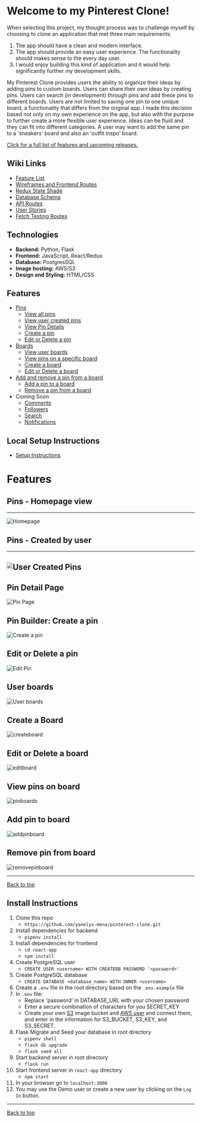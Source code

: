 <a id="top"></a>
# Welcome to my Pinterest Clone!
When selecting this project, my thought process was to challenge myself by choosing to clone an application that met three main requirements:
1. The app should have a clean and modern interface.
2. The app should provide an easy user experience. The functionailty should makes sense to the every day user. 
3. I would enjoy building this kind of application and it would help significantly further my development skills.

My Pinterest Clone provides users the ability to organize their ideas by adding pins to custom boards. Users can share their own ideas by creating pins. Users can search (in development) through pins and add these pins to different boards. Users are not limited to saving one pin to one unique board, a functionality that differs from the original app. I made this decision based not only on my own experience on the app, but also with the purpose to further create a more flexible user experience. Ideas can be fluid and they can fit into different categories. A user may want to add the same pin to a 'sneakers' board and also an 'outfit inspo' board. 

[Click for a full list of features and upcoming releases.](#features)



## Wiki Links

 - [Feature List](https://github.com/yanelys-mena/pinterest-clone/wiki/Features-List)
 - [Wireframes and Frontend Routes](https://github.com/yanelys-mena/pinterest-clone/wiki/Wireframes-and-Front-End-Routes)
- [Redux State Shade](https://github.com/yanelys-mena/pinterest-clone/wiki/Redux-State-Shape)
 - [Database Schema](https://github.com/yanelys-mena/pinterest-clone/wiki/Database-Schema)
 - [API Routes](https://github.com/Yanelys-Mena/pinterest-clone/wiki/API-Routes)
 - [User Stories](https://github.com/yanelys-mena/pinterest-clone/wiki/User-Stories)
 - [Fetch Testing Routes](https://github.com/yanelys-mena/pinterest-clone/wiki/Fetch-Test-Routes)


## Technologies

 - **Backend:** Python, Flask
 - **Frontend:** JavaScript, React/Redux
 - **Database:** PostgresSQL
 - **Image hosting:** AWS/S3
 - **Design and Styling:** HTML/CSS


<a id="features"></a>
## Features
* [Pins](#pins)
    * [View all pins](#pins)
    * [View user created pins](#viewcreatedpins)
    * [View Pin Details](#pindetails)
    * [Create a pin](#createpin)
    * [Edit or Delete a pin](#editpin)
* [Boards](#boards)
    * [View user boards](#boards)
    * [View pins on a specific board](#viewpinboard)
    * [Create a board](#createboard)
    * [Edit or Delete a board](#editboard)
* [Add and remove a pin from a board](#pinboard)
    * [Add a pin to a board](#addpinboard)
    * [Remove a pin from a board](#removepinboard)
* Coming Soon
    * [Comments](#comments)
    * [Followers](#followers)
    * [Search](#search)
    * [Notifications](#notifications)


## Local Setup Instructions
* [Setup Instructions](#instructions)





# Features


<a id="pins"></a>
## Pins - Homepage view
-----------------------------
![Homepage](https://user-images.githubusercontent.com/88916829/159598605-a8b74f85-e692-466b-ba56-17afe265733b.png)


<a id="viewcreatedpins"></a>
## Pins - Created by user 
-----------------------------
![User Created Pins](https://user-images.githubusercontent.com/88916829/159755778-555edc56-76a7-4fc0-95a8-f369f7e2dba9.png)
-----------------------------
<a id="pindetails"></a>
 ## Pin Detail Page 
![Pin Page](https://user-images.githubusercontent.com/88916829/159743462-861f7ea3-537d-4547-840d-9584e9cb271e.png)

<a id="createpin"></a>
## Pin Builder: Create a pin
![Create a pin](https://user-images.githubusercontent.com/88916829/159792329-ea2e5240-e971-4907-8e4d-760e4f98fd7f.png)


<a id="editpin"></a>
## Edit or Delete a pin
![Edit Pin](https://user-images.githubusercontent.com/88916829/159792483-ddbc1b2d-74d9-4faf-9211-c32cdc63ac67.png)



<a id="boards"></a>
## User boards
![User boards](https://user-images.githubusercontent.com/88916829/159793830-6b1525c0-1737-4a8d-af98-6576f3c387d3.png)



<a id="createboard"></a>
## Create a Board
![createboard](https://user-images.githubusercontent.com/88916829/159794272-56fa4725-4571-4989-9416-f1bbaf1a8610.png)


<a id="editboard"></a>
## Edit or Delete a board
![editboard](https://user-images.githubusercontent.com/88916829/159794348-af682460-c3ad-4474-b7b9-d47310228e02.png)


<a id="pinboard"></a>
## View pins on board
![pinboards](https://user-images.githubusercontent.com/88916829/159794818-1185348d-bb38-49f7-b1b3-228354a27603.png)


<a id="addpinboard"></a>
## Add pin to board
![addpinboard](https://user-images.githubusercontent.com/88916829/159794436-db996b79-8e2d-4ad4-b538-e1a07ef15d09.png)


<a id="removepinboard"></a>
## Remove pin from board
![removepinboard](https://user-images.githubusercontent.com/88916829/159794597-55df1505-7cfe-40dc-b971-8d361385d796.png)

-----------------------------
 [Back to top](#top)

<a id="instructions"></a>
## Install Instructions

 1. Clone this repo
	 - `https://github.com/yanelys-mena/pinterest-clone.git`
 2. Install dependencies for backend 
	 - `pipenv install`
 3. Install dependencies for frontend
	 - `cd react-app`
	 - `npm install`
 4. Create PostgreSQL user
	 - `CREATE USER <username> WITH CREATEDB PASSWORD '<password>'`
 5. Create PostgreSQL database
	 - `CREATE DATABASE <database_name> WITH OWNER <username>`
6. Create a `.env` file in the root directory based on the `.env.example` file
7. In `.env` file:
	- Replace 'password' in DATABASE_URL with your chosen password
	- Enter a secure combination of characters for you SECRET_KEY
	- Create your own [S3](https://s3.console.aws.amazon.com/s3/home?region=us-east-1) image bucket and [AWS user](https://console.aws.amazon.com/iam/home?#/users) and connect them, and enter in the information for S3_BUCKET, S3_KEY, and S3_SECRET. 
8. Flask Migrate and Seed your database in root directory
	- `pipenv shell`
	- `flask db upgrade` 
	- `flask seed all`
9. Start backend server in root directory
	- `flask run`  
10. Start frontend server in `react-app` directory
	- `npm start`
11. In your browser go to `localhost:3000`
12. You may use the Demo user or create a new user by clicking on the  `Log In` button.


---------------------
 [Back to top](#top)
